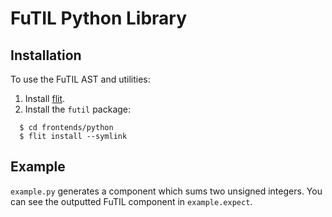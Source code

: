 # FuTIL Python Library

## Installation
To use the FuTIL AST and utilities:
1. Install [flit](https://flit.readthedocs.io/en/latest/#install).
2. Install the `futil` package:
```
  $ cd frontends/python
  $ flit install --symlink
```

## Example
`example.py` generates a component which sums two unsigned integers.
You can see the outputted FuTIL component in `example.expect`.